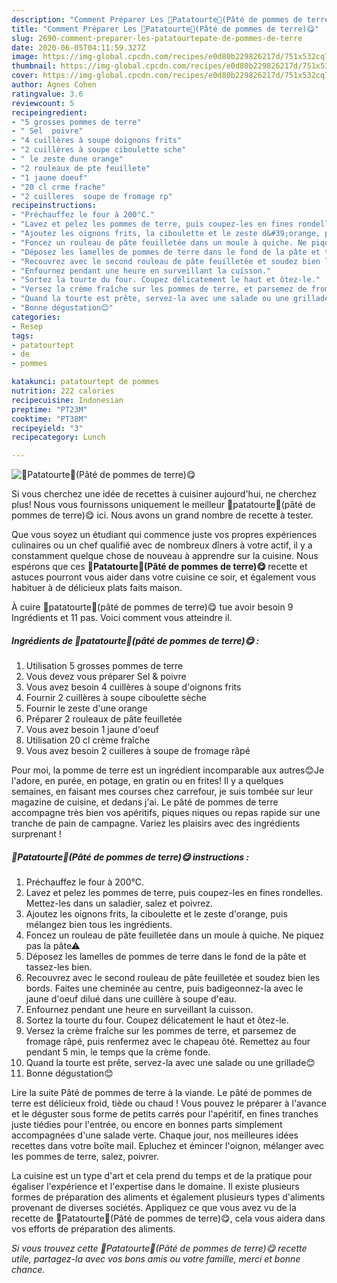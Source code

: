 ```yaml
---
description: "Comment Préparer Les 🥔Patatourte🥔(Pâté de pommes de terre)😋"
title: "Comment Préparer Les 🥔Patatourte🥔(Pâté de pommes de terre)😋"
slug: 2690-comment-preparer-les-patatourtepate-de-pommes-de-terre
date: 2020-06-05T04:11:59.327Z
image: https://img-global.cpcdn.com/recipes/e0d80b229826217d/751x532cq70/🥔patatourte🥔pate-de-pommes-de-terre😋-photo-principale-de-la-recette.jpg
thumbnail: https://img-global.cpcdn.com/recipes/e0d80b229826217d/751x532cq70/🥔patatourte🥔pate-de-pommes-de-terre😋-photo-principale-de-la-recette.jpg
cover: https://img-global.cpcdn.com/recipes/e0d80b229826217d/751x532cq70/🥔patatourte🥔pate-de-pommes-de-terre😋-photo-principale-de-la-recette.jpg
author: Agnes Cohen
ratingvalue: 3.6
reviewcount: 5
recipeingredient:
- "5 grosses pommes de terre"
- " Sel  poivre"
- "4 cuillères à soupe doignons frits"
- "2 cuillères à soupe ciboulette sche"
- " le zeste dune orange"
- "2 rouleaux de pte feuillete"
- "1 jaune doeuf"
- "20 cl crme frache"
- "2 cuilleres  soupe de fromage rp"
recipeinstructions:
- "Préchauffez le four à 200°C."
- "Lavez et pelez les pommes de terre, puis coupez-les en fines rondelles. Mettez-les dans un saladier, salez et poivrez."
- "Ajoutez les oignons frits, la ciboulette et le zeste d&#39;orange, puis mélangez bien tous les ingrédients."
- "Foncez un rouleau de pâte feuilletée dans un moule à quiche. Ne piquez pas la pâte⚠"
- "Déposez les lamelles de pommes de terre dans le fond de la pâte et tassez-les bien."
- "Recouvrez avec le second rouleau de pâte feuilletée et soudez bien les bords. Faites une cheminée au centre, puis badigeonnez-la avec le jaune d&#39;oeuf dilué dans une cuillère à soupe d&#39;eau."
- "Enfournez pendant une heure en surveillant la cuisson."
- "Sortez la tourte du four. Coupez délicatement le haut et ôtez-le."
- "Versez la crème fraîche sur les pommes de terre, et parsemez de fromage râpé, puis renfermez avec le chapeau ôté. Remettez au four pendant 5 min, le temps que la crème fonde."
- "Quand la tourte est prête, servez-la avec une salade ou une grillade😊"
- "Bonne dégustation😊"
categories:
- Resep
tags:
- patatourtept
- de
- pommes

katakunci: patatourtept de pommes 
nutrition: 222 calories
recipecuisine: Indonesian
preptime: "PT23M"
cooktime: "PT38M"
recipeyield: "3"
recipecategory: Lunch

---
```



![🥔Patatourte🥔(Pâté de pommes de terre)😋](https://img-global.cpcdn.com/recipes/e0d80b229826217d/751x532cq70/🥔patatourte🥔pate-de-pommes-de-terre😋-photo-principale-de-la-recette.jpg)

Si vous cherchez une idée de recettes à cuisiner aujourd'hui, ne cherchez plus! Nous vous fournissons uniquement le meilleur 🥔patatourte🥔(pâté de pommes de terre)😋 ici. Nous avons un grand nombre de recette à tester.

Que vous soyez un étudiant qui commence juste vos propres expériences culinaires ou un chef qualifié avec de nombreux dîners à votre actif, il y a constamment quelque chose de nouveau à apprendre sur la cuisine. Nous espérons que ces <strong> 🥔Patatourte🥔(Pâté de pommes de terre)😋 </strong> recette et astuces pourront vous aider dans votre cuisine ce soir, et également vous habituer à de délicieux plats faits maison.

<!--inarticleads1-->

À cuire 🥔patatourte🥔(pâté de pommes de terre)😋 tue avoir besoin 9 Ingrédients et 11 pas. Voici comment vous atteindre il.

##### Ingrédients de 🥔patatourte🥔(pâté de pommes de terre)😋 :

1. Utilisation 5 grosses pommes de terre
1. Vous devez vous préparer  Sel &amp; poivre
1. Vous avez besoin 4 cuillères à soupe d&#39;oignons frits
1. Fournir 2 cuillères à soupe ciboulette sèche
1. Fournir  le zeste d&#39;une orange
1. Préparer 2 rouleaux de pâte feuilletée
1. Vous avez besoin 1 jaune d&#39;oeuf
1. Utilisation 20 cl crème fraîche
1. Vous avez besoin 2 cuilleres à soupe de fromage râpé


Pour moi, la pomme de terre est un ingrédient incomparable aux autres😊Je l&#39;adore, en purée, en potage, en gratin ou en frites! Il y a quelques semaines, en faisant mes courses chez carrefour, je suis tombée sur leur magazine de cuisine, et dedans j&#39;ai. Le pâté de pommes de terre accompagne très bien vos apéritifs, piques niques ou repas rapide sur une tranche de pain de campagne. Variez les plaisirs avec des ingrédients surprenant ! 

<!--inarticleads2-->

##### 🥔Patatourte🥔(Pâté de pommes de terre)😋 instructions :

1. Préchauffez le four à 200°C.
1. Lavez et pelez les pommes de terre, puis coupez-les en fines rondelles. Mettez-les dans un saladier, salez et poivrez.
1. Ajoutez les oignons frits, la ciboulette et le zeste d&#39;orange, puis mélangez bien tous les ingrédients.
1. Foncez un rouleau de pâte feuilletée dans un moule à quiche. Ne piquez pas la pâte⚠
1. Déposez les lamelles de pommes de terre dans le fond de la pâte et tassez-les bien.
1. Recouvrez avec le second rouleau de pâte feuilletée et soudez bien les bords. Faites une cheminée au centre, puis badigeonnez-la avec le jaune d&#39;oeuf dilué dans une cuillère à soupe d&#39;eau.
1. Enfournez pendant une heure en surveillant la cuisson.
1. Sortez la tourte du four. Coupez délicatement le haut et ôtez-le.
1. Versez la crème fraîche sur les pommes de terre, et parsemez de fromage râpé, puis renfermez avec le chapeau ôté. Remettez au four pendant 5 min, le temps que la crème fonde.
1. Quand la tourte est prête, servez-la avec une salade ou une grillade😊
1. Bonne dégustation😊


Lire la suite Pâté de pommes de terre à la viande. Le pâté de pommes de terre est délicieux froid, tiède ou chaud ! Vous pouvez le préparer à l&#39;avance et le déguster sous forme de petits carrés pour l&#39;apéritif, en fines tranches juste tiédies pour l&#39;entrée, ou encore en bonnes parts simplement accompagnées d&#39;une salade verte. Chaque jour, nos meilleures idées recettes dans votre boîte mail. Epluchez et émincer l&#39;oignon, mélanger avec les pommes de terre, salez, poivrer. 

<!--inarticleads1-->

<p>
La cuisine est un type d'art et cela prend du temps et de la pratique pour égaliser l'expérience et l'expertise dans le domaine. Il existe plusieurs formes de préparation des aliments et également plusieurs types d'aliments provenant de diverses sociétés. Appliquez ce que vous avez vu de la recette de 🥔Patatourte🥔(Pâté de pommes de terre)😋, cela vous aidera dans vos efforts de préparation des aliments.
</p>

<p>
<i>Si vous trouvez cette 🥔Patatourte🥔(Pâté de pommes de terre)😋 recette utile, partagez-la avec vos bons amis ou votre famille, merci et bonne chance.</i>
</p>
